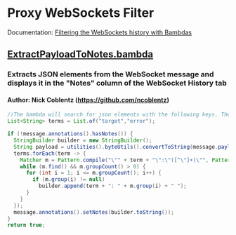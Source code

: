 <!--
*** AUTO-GENERATED FILE ***
This file is auto-generated by BambdaChecker.
Please do not manually edit this file, or include any changes to this file in pull requests.
-->
# Proxy WebSockets Filter
Documentation: [Filtering the WebSockets history with Bambdas](https://portswigger.net/burp/documentation/desktop/tools/proxy/websockets-history/bambdas)
## [ExtractPayloadToNotes.bambda](https://github.com/PortSwigger/bambdas/blob/main/Filter/Proxy/WS/ExtractPayloadToNotes.bambda)
### Extracts JSON elements from the WebSocket message and displays it in the "Notes" column of the WebSocket History tab
#### Author: Nick Coblentz (https://github.com/ncoblentz)
```java
//The bambda will search for json elements with the following keys. The keys below are just examples. Add the keys you want to include here:
List<String> terms = List.of("target","error");

if (!message.annotations().hasNotes()) {
  StringBuilder builder = new StringBuilder();
  String payload = utilities().byteUtils().convertToString(message.payload().getBytes());
  terms.forEach(term -> {
    Matcher m = Pattern.compile("\"" + term + "\":\"([^\"]+)\"", Pattern.CASE_INSENSITIVE).matcher(payload);
    while (m.find() && m.groupCount() > 0) {
      for (int i = 1; i <= m.groupCount(); i++) {
        if (m.group(i) != null)
          builder.append(term + ": " + m.group(i) + " ");
      }
    }
  });
  message.annotations().setNotes(builder.toString());
}
return true;

```
